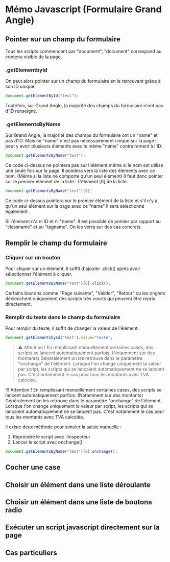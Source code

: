 # Mémo Javascript (Formulaire Grand Angle)

## Pointer sur un champ du formulaire
Tous les scripts commencent par "document", "document" correspond au contenu visible de la page.

### .getElementbyId
On peut alors pointer sur un champ du formulaire en le retrouvant grâce à son ID unique.
``` javascript
document.getElementById("test");
```
Toutefois, sur Grand Angle, la majorité des champs du formulaire n'ont pas d'ID renseigné.


### .getElementsByName
Sur Grand Angle, la majorité des champs du formulaire ont un "name" et pas d'ID.
Mais ce "name" n'est pas nécessairement unique sur la page il peut y avoir plusieurs éléments avec le même "name" contrairement à l'ID.
``` javascript
document.getElementsByName("test");
```
Ce code ci-dessus ne pointera pas sur l'élément même si le nom est utilisé une seule fois sur la page.
Il pointera vers la liste des éléments avec ce nom. (Même si la liste ne comporte qu'un seul élément)
Il faut donc pointer sur le premier élément de la liste : L'élement [0] de la liste.
``` javascript
document.getElementsByName("test")[0];
```
Ce code ci-dessus pointera sur le premier élément de la liste et s'il n'y a qu'un seul élément sur la page avec ce "name" il sera sélectionné également.

Si l'élement n'a ni ID et ni "name". Il est possible de pointer par rapport au "classname" et au "tagname".
On les verra sur des cas concrets.


## Remplir le champ du formulaire

### Cliquer sur un bouton
Pour cliquer sur un élément, il suffit d'ajouter .click() après avoir sélectionner l'élément à cliquer.
``` javascript
document.getElementsByName("test")[0].click();
```

Certains boutons comme "Page suivante", "Valider", "Retour" ou les onglets déclenchent uniquement des scripts très courts qui peuvent être repris directement.

### Remplir du texte dans le champ du formulaire
Pour remplir du texte, il suffit de changer la valeur de l'élément.
``` javascript
document.getElementsbyId('test').value="Texte";

```

> :warning: Attention ! En remplissant manuellement certaines cases, des scripts se lancent automatiquement parfois. (Notamment sur des montants)
Généralement on les retrouve dans le paramètre "onchange" de l'élément.
Lorsque l'on change uniquement la valeur par script, les scripts qui se lançaient automatiquement ne se lancent pas.
C'est notamment le cas pour tous les montants avec TVA calculée.

!!! Attention ! En remplissant manuellement certaines cases, des scripts se lancent automatiquement parfois. (Notamment sur des montants)
Généralement on les retrouve dans le paramètre "onchange" de l'élément.
Lorsque l'on change uniquement la valeur par script, les scripts qui se lançaient automatiquement ne se lancent pas.
C'est notamment le cas pour tous les montants avec TVA calculée.

Il existe deux méthode pour simuler la saisie manuelle :
1. Reprendre le script avec l'inspecteur
2. Lancer le script avec onchange()

``` javascript
document.getElementsByName("test")[0].onchange();
```


## Cocher une case

## Choisir un élément dans une liste déroulante

## Choisir un élément dans une liste de boutons radio

## Exécuter un script javascript directement sur la page

## Cas particuliers